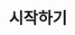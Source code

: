 ---
title: 시작하기
description: 전자정부 표준프레임워크 기반의 단순한 응용프로그램(HelloWorld)를 직접 실습해 봄으로써 빠른 시간 내에 전자정부 프레임워크의 기본 기능을 파악하기 위하여 제공한다. 본 가이드의 사용자는 java 및 spring framework에 대한 기본적인 지식이 있다는 것을 가정하였다.
weight: 1
---